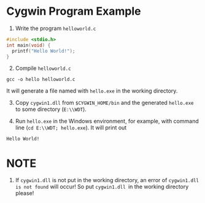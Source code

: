 # Cygwin Program Example

1. Write the program `helloworld.c`
  ``` C
  #include <stdio.h>
  int main(void) {
    printf("Hello World!");
  }
  ```

2. Compile `helloworld.c`
  ``` shell
  gcc -o hello helloworld.c
  ```
  It will generate a file named with `hello.exe` in the working directory.

3. Copy `cygwin1.dll` from `$CYGWIN_HOME/bin` and the generated `hello.exe` to some directory (`E:\\WDT`).

4. Run `hello.exe` in the Windows environment, for example, with command line (`cd E:\\WDT; hello.exe`). It will print out
  ```
  Hello World!
  ```

# NOTE
1. If `cygwin1.dll` is not put in the working directory, an error of `cygwin1.dll is not found` will occur! So put `cygwin1.dll `in the working directory please!
